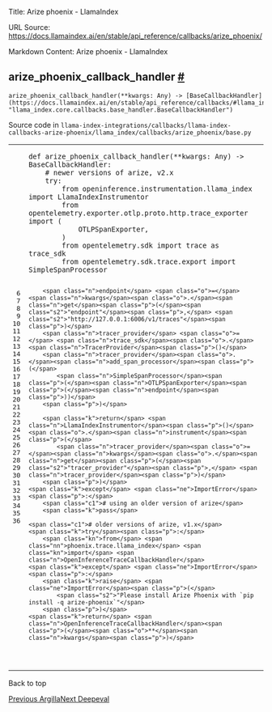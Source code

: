 Title: Arize phoenix - LlamaIndex

URL Source: https://docs.llamaindex.ai/en/stable/api_reference/callbacks/arize_phoenix/

Markdown Content:
Arize phoenix - LlamaIndex


arize\_phoenix\_callback\_handler [#](https://docs.llamaindex.ai/en/stable/api_reference/callbacks/arize_phoenix/#llama_index.callbacks.arize_phoenix.arize_phoenix_callback_handler "Permanent link")
------------------------------------------------------------------------------------------------------------------------------------------------------------------------------------------------------

```
arize_phoenix_callback_handler(**kwargs: Any) -> [BaseCallbackHandler](https://docs.llamaindex.ai/en/stable/api_reference/callbacks/#llama_index.core.callbacks.base_handler.BaseCallbackHandler "llama_index.core.callbacks.base_handler.BaseCallbackHandler")
```

Source code in `llama-index-integrations/callbacks/llama-index-callbacks-arize-phoenix/llama_index/callbacks/arize_phoenix/base.py`

<table class="highlighttable"><tbody><tr><td class="linenos"><div class="linenodiv"><pre><span></span><span class="normal"> 6</span>
<span class="normal"> 7</span>
<span class="normal"> 8</span>
<span class="normal"> 9</span>
<span class="normal">10</span>
<span class="normal">11</span>
<span class="normal">12</span>
<span class="normal">13</span>
<span class="normal">14</span>
<span class="normal">15</span>
<span class="normal">16</span>
<span class="normal">17</span>
<span class="normal">18</span>
<span class="normal">19</span>
<span class="normal">20</span>
<span class="normal">21</span>
<span class="normal">22</span>
<span class="normal">23</span>
<span class="normal">24</span>
<span class="normal">25</span>
<span class="normal">26</span>
<span class="normal">27</span>
<span class="normal">28</span>
<span class="normal">29</span>
<span class="normal">30</span>
<span class="normal">31</span>
<span class="normal">32</span>
<span class="normal">33</span>
<span class="normal">34</span>
<span class="normal">35</span>
<span class="normal">36</span></pre></div></td><td class="code"><div><pre><span></span><code><span class="k">def</span> <span class="nf">arize_phoenix_callback_handler</span><span class="p">(</span><span class="o">**</span><span class="n">kwargs</span><span class="p">:</span> <span class="n">Any</span><span class="p">)</span> <span class="o">-&gt;</span> <span class="n">BaseCallbackHandler</span><span class="p">:</span>
    <span class="c1"># newer versions of arize, v2.x</span>
    <span class="k">try</span><span class="p">:</span>
        <span class="kn">from</span> <span class="nn">openinference.instrumentation.llama_index</span> <span class="kn">import</span> <span class="n">LlamaIndexInstrumentor</span>
        <span class="kn">from</span> <span class="nn">opentelemetry.exporter.otlp.proto.http.trace_exporter</span> <span class="kn">import</span> <span class="p">(</span>
            <span class="n">OTLPSpanExporter</span><span class="p">,</span>
        <span class="p">)</span>
        <span class="kn">from</span> <span class="nn">opentelemetry.sdk</span> <span class="kn">import</span> <span class="n">trace</span> <span class="k">as</span> <span class="n">trace_sdk</span>
        <span class="kn">from</span> <span class="nn">opentelemetry.sdk.trace.export</span> <span class="kn">import</span> <span class="n">SimpleSpanProcessor</span>

        <span class="n">endpoint</span> <span class="o">=</span> <span class="n">kwargs</span><span class="o">.</span><span class="n">get</span><span class="p">(</span><span class="s2">"endpoint"</span><span class="p">,</span> <span class="s2">"http://127.0.0.1:6006/v1/traces"</span><span class="p">)</span>
        <span class="n">tracer_provider</span> <span class="o">=</span> <span class="n">trace_sdk</span><span class="o">.</span><span class="n">TracerProvider</span><span class="p">()</span>
        <span class="n">tracer_provider</span><span class="o">.</span><span class="n">add_span_processor</span><span class="p">(</span>
            <span class="n">SimpleSpanProcessor</span><span class="p">(</span><span class="n">OTLPSpanExporter</span><span class="p">(</span><span class="n">endpoint</span><span class="p">))</span>
        <span class="p">)</span>

        <span class="k">return</span> <span class="n">LlamaIndexInstrumentor</span><span class="p">()</span><span class="o">.</span><span class="n">instrument</span><span class="p">(</span>
            <span class="n">tracer_provider</span><span class="o">=</span><span class="n">kwargs</span><span class="o">.</span><span class="n">get</span><span class="p">(</span><span class="s2">"tracer_provider"</span><span class="p">,</span> <span class="n">tracer_provider</span><span class="p">)</span>
        <span class="p">)</span>
    <span class="k">except</span> <span class="ne">ImportError</span><span class="p">:</span>
        <span class="c1"># using an older version of arize</span>
        <span class="k">pass</span>

    <span class="c1"># older versions of arize, v1.x</span>
    <span class="k">try</span><span class="p">:</span>
        <span class="kn">from</span> <span class="nn">phoenix.trace.llama_index</span> <span class="kn">import</span> <span class="n">OpenInferenceTraceCallbackHandler</span>
    <span class="k">except</span> <span class="ne">ImportError</span><span class="p">:</span>
        <span class="k">raise</span> <span class="ne">ImportError</span><span class="p">(</span>
            <span class="s2">"Please install Arize Phoenix with `pip install -q arize-phoenix`"</span>
        <span class="p">)</span>
    <span class="k">return</span> <span class="n">OpenInferenceTraceCallbackHandler</span><span class="p">(</span><span class="o">**</span><span class="n">kwargs</span><span class="p">)</span>
</code></pre></div></td></tr></tbody></table>

Back to top

[Previous Argilla](https://docs.llamaindex.ai/en/stable/api_reference/callbacks/argilla/)[Next Deepeval](https://docs.llamaindex.ai/en/stable/api_reference/callbacks/deepeval/)
